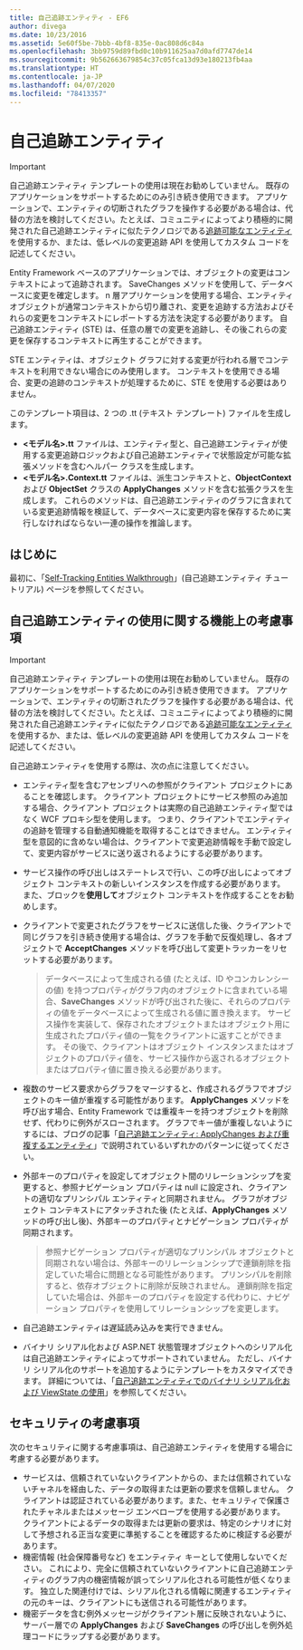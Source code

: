 ```yaml
---
title: 自己追跡エンティティ - EF6
author: divega
ms.date: 10/23/2016
ms.assetid: 5e60f5be-7bbb-4bf8-835e-0ac808d6c84a
ms.openlocfilehash: 3bb9759d89fbd0c10b911625aa7d0afd7747de14
ms.sourcegitcommit: 9b562663679854c37c05fca13d93e180213fb4aa
ms.translationtype: HT
ms.contentlocale: ja-JP
ms.lasthandoff: 04/07/2020
ms.locfileid: "78413357"
---
```

# <a name="self-tracking-entities"></a>自己追跡エンティティ

> [!IMPORTANT]
> 自己追跡エンティティ テンプレートの使用は現在お勧めしていません。 既存のアプリケーションをサポートするためにのみ引き続き使用できます。 アプリケーションで、エンティティの切断されたグラフを操作する必要がある場合は、代替の方法を検討してください。たとえば、コミュニティによってより積極的に開発された自己追跡エンティティに似たテクノロジである[追跡可能なエンティティ](https://trackableentities.github.io/)を使用するか、または、低レベルの変更追跡 API を使用してカスタム コードを記述してください。

Entity Framework ベースのアプリケーションでは、オブジェクトの変更はコンテキストによって追跡されます。 SaveChanges メソッドを使用して、データベースに変更を確定します。 n 層アプリケーションを使用する場合、エンティティ オブジェクトが通常コンテキストから切り離され、変更を追跡する方法およびそれらの変更をコンテキストにレポートする方法を決定する必要があります。 自己追跡エンティティ (STE) は、任意の層での変更を追跡し、その後これらの変更を保存するコンテキストに再生することができます。  

STE エンティティは、オブジェクト グラフに対する変更が行われる層でコンテキストを利用できない場合にのみ使用します。 コンテキストを使用できる場合、変更の追跡のコンテキストが処理するために、STE を使用する必要はありません。  

このテンプレート項目は、2 つの .tt (テキスト テンプレート) ファイルを生成します。  

- **\<モデル名\>.tt** ファイルは、エンティティ型と、自己追跡エンティティが使用する変更追跡ロジックおよび自己追跡エンティティで状態設定が可能な拡張メソッドを含むヘルパー クラスを生成します。  
- **\<モデル名\>.Context.tt** ファイルは、派生コンテキストと、**ObjectContext** および **ObjectSet** クラスの **ApplyChanges** メソッドを含む拡張クラスを生成します。 これらのメソッドは、自己追跡エンティティのグラフに含まれている変更追跡情報を検証して、データベースに変更内容を保存するために実行しなければならない一連の操作を推論します。  

## <a name="get-started"></a>はじめに  

最初に、「[Self-Tracking Entities Walkthrough](walkthrough.md)」(自己追跡エンティティ チュートリアル) ページを参照してください。  

## <a name="functional-considerations-when-working-with-self-tracking-entities"></a>自己追跡エンティティの使用に関する機能上の考慮事項  
> [!IMPORTANT]
> 自己追跡エンティティ テンプレートの使用は現在お勧めしていません。 既存のアプリケーションをサポートするためにのみ引き続き使用できます。 アプリケーションで、エンティティの切断されたグラフを操作する必要がある場合は、代替の方法を検討してください。たとえば、コミュニティによってより積極的に開発された自己追跡エンティティに似たテクノロジである[追跡可能なエンティティ](https://trackableentities.github.io/)を使用するか、または、低レベルの変更追跡 API を使用してカスタム コードを記述してください。

自己追跡エンティティを使用する際は、次の点に注意してください。  

- エンティティ型を含むアセンブリへの参照がクライアント プロジェクトにあることを確認します。 クライアント プロジェクトにサービス参照のみ追加する場合、クライアント プロジェクトは実際の自己追跡エンティティ型ではなく WCF プロキシ型を使用します。 つまり、クライアントでエンティティの追跡を管理する自動通知機能を取得することはできません。 エンティティ型を意図的に含めない場合は、クライアントで変更追跡情報を手動で設定して、変更内容がサービスに送り返されるようにする必要があります。  
- サービス操作の呼び出しはステートレスで行い、この呼び出しによってオブジェクト コンテキストの新しいインスタンスを作成する必要があります。 また、ブロックを**使用して**オブジェクト コンテキストを作成することをお勧めします。  
- クライアントで変更されたグラフをサービスに送信した後、クライアントで同じグラフを引き続き使用する場合は、グラフを手動で反復処理し、各オブジェクトで **AcceptChanges** メソッドを呼び出して変更トラッカーをリセットする必要があります。  

    > データベースによって生成される値 (たとえば、ID やコンカレンシーの値) を持つプロパティがグラフ内のオブジェクトに含まれている場合、**SaveChanges** メソッドが呼び出された後に、それらのプロパティの値をデータベースによって生成される値に置き換えます。 サービス操作を実装して、保存されたオブジェクトまたはオブジェクト用に生成されたプロパティ値の一覧をクライアントに返すことができます。 その後で、クライアントはオブジェクト インスタンスまたはオブジェクトのプロパティ値を、サービス操作から返されるオブジェクトまたはプロパティ値に置き換える必要があります。  
- 複数のサービス要求からグラフをマージすると、作成されるグラフでオブジェクトのキー値が重複する可能性があります。 **ApplyChanges** メソッドを呼び出す場合、Entity Framework では重複キーを持つオブジェクトを削除せず、代わりに例外がスローされます。 グラフでキー値が重複しないようにするには、ブログの記事「[自己追跡エンティティ: ApplyChanges および重複するエンティティ](https://go.microsoft.com/fwlink/?LinkID=205119&clcid=0x409)」で説明されているいずれかのパターンに従ってください。  
- 外部キーのプロパティを設定してオブジェクト間のリレーションシップを変更すると、参照ナビゲーション プロパティは null に設定され、クライアントの適切なプリンシパル エンティティと同期されません。 グラフがオブジェクト コンテキストにアタッチされた後 (たとえば、**ApplyChanges** メソッドの呼び出し後)、外部キーのプロパティとナビゲーション プロパティが同期されます。  

    > 参照ナビゲーション プロパティが適切なプリンシパル オブジェクトと同期されない場合は、外部キーのリレーションシップで連鎖削除を指定していた場合に問題となる可能性があります。 プリンシパルを削除すると、依存オブジェクトに削除が反映されません。 連鎖削除を指定していた場合は、外部キーのプロパティを設定する代わりに、ナビゲーション プロパティを使用してリレーションシップを変更します。  
- 自己追跡エンティティは遅延読み込みを実行できません。  
- バイナリ シリアル化および ASP.NET 状態管理オブジェクトへのシリアル化は自己追跡エンティティによってサポートされていません。 ただし、バイナリ シリアル化のサポートを追加するようにテンプレートをカスタマイズできます。 詳細については、「[自己追跡エンティティでのバイナリ シリアル化および ViewState の使用](https://go.microsoft.com/fwlink/?LinkId=199208)」を参照してください。  

## <a name="security-considerations"></a>セキュリティの考慮事項  

次のセキュリティに関する考慮事項は、自己追跡エンティティを使用する場合に考慮する必要があります。  

- サービスは、信頼されていないクライアントからの、または信頼されていないチャネルを経由した、データの取得または更新の要求を信頼しません。 クライアントは認証されている必要があります。また、セキュリティで保護されたチャネルまたはメッセージ エンベロープを使用する必要があります。 クライアントによるデータの取得または更新の要求は、特定のシナリオに対して予想される正当な変更に準拠することを確認するために検証する必要があります。  
- 機密情報 (社会保障番号など) をエンティティ キーとして使用しないでください。 これにより、完全に信頼されていないクライアントに自己追跡エンティティのグラフ内の機密情報が誤ってシリアル化される可能性が低くなります。 独立した関連付けでは、シリアル化される情報に関連するエンティティの元のキーは、クライアントにも送信される可能性があります。  
- 機密データを含む例外メッセージがクライアント層に反映されないように、サーバー層での **ApplyChanges** および **SaveChanges** の呼び出しを例外処理コードにラップする必要があります。  
